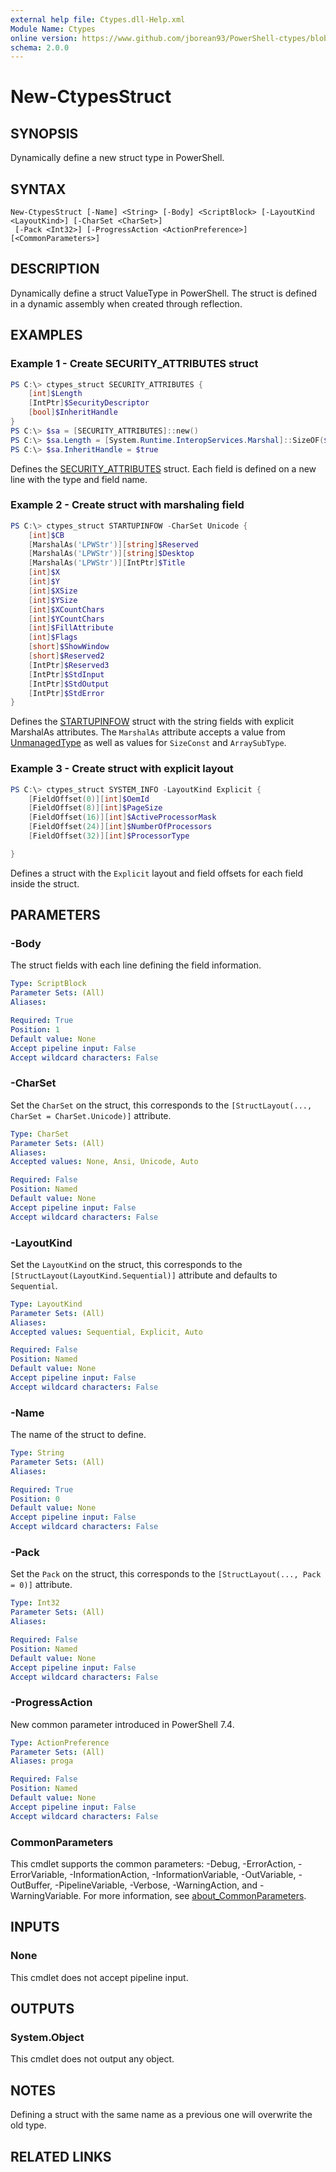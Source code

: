 ```yaml
---
external help file: Ctypes.dll-Help.xml
Module Name: Ctypes
online version: https://www.github.com/jborean93/PowerShell-ctypes/blob/main/docs/en-US/New-CtypesStruct.md
schema: 2.0.0
---
```


# New-CtypesStruct

## SYNOPSIS
Dynamically define a new struct type in PowerShell.

## SYNTAX

```
New-CtypesStruct [-Name] <String> [-Body] <ScriptBlock> [-LayoutKind <LayoutKind>] [-CharSet <CharSet>]
 [-Pack <Int32>] [-ProgressAction <ActionPreference>] [<CommonParameters>]
```

## DESCRIPTION
Dynamically define a struct ValueType in PowerShell.
The struct is defined in a dynamic assembly when created through reflection.

## EXAMPLES

### Example 1 - Create SECURITY_ATTRIBUTES struct
```powershell
PS C:\> ctypes_struct SECURITY_ATTRIBUTES {
    [int]$Length
    [IntPtr]$SecurityDescriptor
    [bool]$InheritHandle
}
PS C:\> $sa = [SECURITY_ATTRIBUTES]::new()
PS C:\> $sa.Length = [System.Runtime.InteropServices.Marshal]::SizeOF($sa)
PS C:\> $sa.InheritHandle = $true
```

Defines the [SECURITY_ATTRIBUTES](https://learn.microsoft.com/en-us/previous-versions/windows/desktop/legacy/aa379560(v=vs.85)) struct.
Each field is defined on a new line with the type and field name.

### Example 2 - Create struct with marshaling field
```powershell
PS C:\> ctypes_struct STARTUPINFOW -CharSet Unicode {
    [int]$CB
    [MarshalAs('LPWStr')][string]$Reserved
    [MarshalAs('LPWStr')][string]$Desktop
    [MarshalAs('LPWStr')][IntPtr]$Title
    [int]$X
    [int]$Y
    [int]$XSize
    [int]$YSize
    [int]$XCountChars
    [int]$YCountChars
    [int]$FillAttribute
    [int]$Flags
    [short]$ShowWindow
    [short]$Reserved2
    [IntPtr]$Reserved3
    [IntPtr]$StdInput
    [IntPtr]$StdOutput
    [IntPtr]$StdError
}
```

Defines the [STARTUPINFOW](https://learn.microsoft.com/en-us/windows/win32/api/processthreadsapi/ns-processthreadsapi-startupinfow) struct with the string fields with explicit MarshalAs attributes.
The `MarshalAs` attribute accepts a value from [UnmanagedType](https://learn.microsoft.com/en-us/dotnet/api/system.runtime.interopservices.unmanagedtype?view=net-7.0) as well as values for `SizeConst` and `ArraySubType`.

### Example 3 - Create struct with explicit layout
```powershell
PS C:\> ctypes_struct SYSTEM_INFO -LayoutKind Explicit {
    [FieldOffset(0)][int]$OemId
    [FieldOffset(8)][int]$PageSize
    [FieldOffset(16)][int]$ActiveProcessorMask
    [FieldOffset(24)][int]$NumberOfProcessors
    [FieldOffset(32)][int]$ProcessorType

}
```

Defines a struct with the `Explicit` layout and field offsets for each field inside the struct.

## PARAMETERS

### -Body
The struct fields with each line defining the field information.

```yaml
Type: ScriptBlock
Parameter Sets: (All)
Aliases:

Required: True
Position: 1
Default value: None
Accept pipeline input: False
Accept wildcard characters: False
```

### -CharSet
Set the `CharSet` on the struct, this corresponds to the `[StructLayout(..., CharSet = CharSet.Unicode)]` attribute.

```yaml
Type: CharSet
Parameter Sets: (All)
Aliases:
Accepted values: None, Ansi, Unicode, Auto

Required: False
Position: Named
Default value: None
Accept pipeline input: False
Accept wildcard characters: False
```

### -LayoutKind
Set the `LayoutKind` on the struct, this corresponds to the `[StructLayout(LayoutKind.Sequential)]` attribute and defaults to `Sequential`.

```yaml
Type: LayoutKind
Parameter Sets: (All)
Aliases:
Accepted values: Sequential, Explicit, Auto

Required: False
Position: Named
Default value: None
Accept pipeline input: False
Accept wildcard characters: False
```

### -Name
The name of the struct to define.

```yaml
Type: String
Parameter Sets: (All)
Aliases:

Required: True
Position: 0
Default value: None
Accept pipeline input: False
Accept wildcard characters: False
```

### -Pack
Set the `Pack` on the struct, this corresponds to the `[StructLayout(..., Pack = 0)]` attribute.

```yaml
Type: Int32
Parameter Sets: (All)
Aliases:

Required: False
Position: Named
Default value: None
Accept pipeline input: False
Accept wildcard characters: False
```

### -ProgressAction
New common parameter introduced in PowerShell 7.4.

```yaml
Type: ActionPreference
Parameter Sets: (All)
Aliases: proga

Required: False
Position: Named
Default value: None
Accept pipeline input: False
Accept wildcard characters: False
```

### CommonParameters
This cmdlet supports the common parameters: -Debug, -ErrorAction, -ErrorVariable, -InformationAction, -InformationVariable, -OutVariable, -OutBuffer, -PipelineVariable, -Verbose, -WarningAction, and -WarningVariable. For more information, see [about_CommonParameters](http://go.microsoft.com/fwlink/?LinkID=113216).

## INPUTS

### None
This cmdlet does not accept pipeline input.

## OUTPUTS

### System.Object
This cmdlet does not output any object.

## NOTES
Defining a struct with the same name as a previous one will overwrite the old type.

## RELATED LINKS
